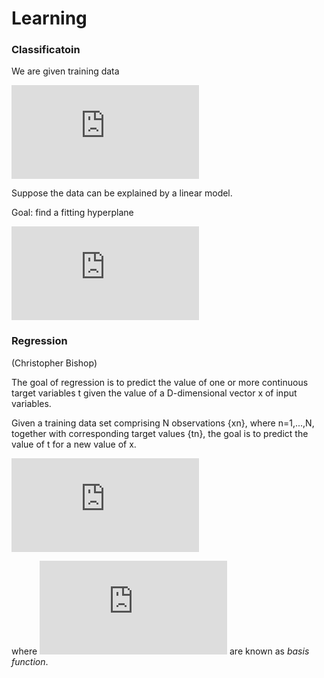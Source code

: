 Learning
========

### Classificatoin

We are given training data

![\{(\mathbf{x}_i,y_i)\}_1^l,\ \mathbf{x}_i,y_i\in{\mathbb{R}^n}](http://latex.codecogs.com/gif.latex?%5C%7B%28%5Cmathbf%7Bx%7D_i%2Cy_i%29%5C%7D_1%5El%2C%5C%20%5Cmathbf%7Bx%7D_i%2Cy_i%5Cin%7B%5Cmathbb%7BR%7D%5En%7D)

Suppose the data can be explained by a linear model.

Goal: find a fitting hyperplane

![\langle{}\mathbf{w},\mathbf{x}\rangle{}+b=0](http://latex.codecogs.com/gif.latex?%5Clangle%7B%7D%5Cmathbf%7Bw%7D%2C%5Cmathbf%7Bx%7D%5Crangle%7B%7D&plus;b%3D0)

### Regression

(Christopher Bishop)

The goal of regression is to predict the value of one or more continuous target variables t given the value of a D-dimensional vector x of input variables.

Given a training data set comprising N observations {xn}, where n=1,...,N, together with corresponding target values {tn}, the goal is to predict the value of t for a new value of x.

![\begin{align*}y(\mathbf{x},\mathbf{w})&=w_0+\sum_{j=1}^{M-1}w_j\phi_j(\mathbf{x})\\&=\sum_{j=0}^{M-1}w_j\phi_j(\mathbf{x})\\&=\mathbf{w}^\mathrm{T}{\phi}(\mathbf{x})\end{align*}
](http://latex.codecogs.com/gif.latex?%5Cbegin%7Balign*%7Dy%28%5Cmathbf%7Bx%7D%2C%5Cmathbf%7Bw%7D%29%26%3Dw_0&plus;%5Csum_%7Bj%3D1%7D%5E%7BM-1%7Dw_j%5Cphi_j%28%5Cmathbf%7Bx%7D%29%5C%5C%26%3D%5Csum_%7Bj%3D0%7D%5E%7BM-1%7Dw_j%5Cphi_j%28%5Cmathbf%7Bx%7D%29%5C%5C%26%3D%5Cmathbf%7Bw%7D%5E%5Cmathrm%7BT%7D%7B%5Cphi%7D%28%5Cmathbf%7Bx%7D%29%5Cend%7Balign*%7D)

where ![\phi_j(\mathbf{x})](http://latex.codecogs.com/gif.latex?%5Cphi_j%28%5Cmathbf%7Bx%7D%29) are known as *basis function*.
